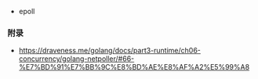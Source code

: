 - epoll



### 附录

- https://draveness.me/golang/docs/part3-runtime/ch06-concurrency/golang-netpoller/#66-%E7%BD%91%E7%BB%9C%E8%BD%AE%E8%AF%A2%E5%99%A8